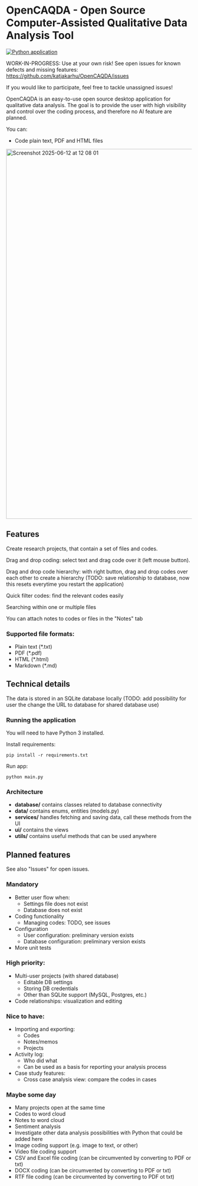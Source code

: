 # OpenCAQDA - Open Source Computer-Assisted Qualitative Data Analysis Tool

[![Python application](https://github.com/katjakarhu/OpenCAQDA/actions/workflows/python-app.yml/badge.svg)](https://github.com/katjakarhu/OpenCAQDA/actions/workflows/python-app.yml)

WORK-IN-PROGRESS: Use at your own risk! See open issues for known defects and missing
features: https://github.com/katjakarhu/OpenCAQDA/issues

If you would like to participate, feel free to tackle unassigned issues!

OpenCAQDA is an easy-to-use open source desktop application for qualitative data analysis. The goal is to provide the
user with high visibility and control over the coding process, and therefore no AI feature are planned.

You can:

- Code plain text, PDF and HTML files

<img width="1000" alt="Screenshot 2025-06-12 at 12 08 01" src="https://github.com/user-attachments/assets/601e591b-51cb-4665-a2a5-3bd7fe3233bc" />

## Features

Create research projects, that contain a set of files and codes.

Drag and drop coding: select text and drag code over it (left mouse button).

Drag and drop code hierarchy: with right button, drag and drop codes over each other to create a hierarchy (TODO: save
relationship to database, now this resets everytime you restart the application)

Quick filter codes: find the relevant codes easily

Searching within one or multiple files

You can attach notes to codes or files in the "Notes" tab

### Supported file formats:

- Plain text (*.txt)
- PDF (*.pdf)
- HTML (*.html)
- Markdown (*.md)

## Technical details

The data is stored in an SQLite database locally (TODO: add possibility for user the change the URL to database for
shared database use)

### Running the application

You will need to have Python 3 installed.

Install requirements:

`pip install -r requirements.txt`

Run app:

`python main.py`

### Architecture

- **database/**       contains classes related to database connectivity
- **data/**           contains enums, entities (models.py)
- **services/**       handles fetching and saving data, call these methods from the UI
- **ui/**             contains the views
- **utils/**          contains useful methods that can be used anywhere

## Planned features

See also "Issues" for open issues.

### Mandatory

- Better user flow when:
    - Settings file does not exist
    - Database does not exist
- Coding functionality
    - Managing codes: TODO, see issues
- Configuration
    - User configuration: preliminary version exists
    - Database configuration: preliminary version exists
- More unit tests

### High priority:

- Multi-user projects (with shared database)
    - Editable DB settings
    - Storing DB credentials
    - Other than SQLite support (MySQL, Postgres, etc.)
- Code relationships: visualization and editing

### Nice to have:

- Importing and exporting:
    - Codes
    - Notes/memos
    - Projects
- Activity log:
    - Who did what
    - Can be used as a basis for reporting your analysis process
- Case study features:
    - Cross case analysis view: compare the codes in cases

### Maybe some day

- Many projects open at the same time
- Codes to word cloud
- Notes to word cloud
- Sentiment analysis
- Investigate other data analysis possibilities with Python that could be added here
- Image coding support (e.g. image to text, or other)
- Video file coding support
- CSV and Excel file coding (can be circumvented by converting to PDF or txt)
- DOCX coding (can be circumvented by converting to PDF or txt)
- RTF file coding (can be circumvented by converting to PDF ot txt)
